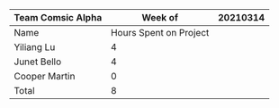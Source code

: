 |Team Comsic Alpha | Week of   |20210314   |
| ------------ | ------------ | ------------ |
|  Name | Hours Spent on Project  |   |
| Yiliang Lu  |  4 |   |
| Junet Bello  | 4 |   |
| Cooper Martin  | 0 |   |
| Total  | 8  |   |